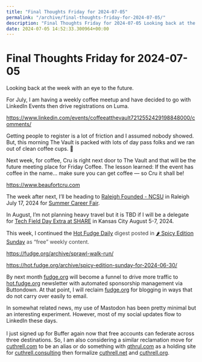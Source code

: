 ```yaml
---
title: "Final Thoughts Friday for 2024-07-05"
permalink: "/archive/final-thoughts-friday-for-2024-07-05/"
description: "Final Thoughts Friday for 2024-07-05 Looking back at the week with an eye to the future. For July, I am having a weekly coffee meetup and have decided to go..."
date: 2024-07-05 14:52:33.300964+00:00
---
```


<h1>Final Thoughts Friday for 2024-07-05</h1><p>Looking back at the week with an eye to the future.</p><p>For July, I am having a weekly coffee meetup and have decided to go with LinkedIn Events then drive registrations on Luma.</p><p><a target="_blank" rel="noopener noreferrer nofollow" href="https://www.linkedin.com/events/coffeeatthevault7212552429198848000/comments/">https://www.linkedin.com/events/coffeeatthevault7212552429198848000/comments/</a></p><p>Getting people to register is a lot of friction and I assumed nobody showed. But, this morning The Vault is packed with lots of day pass folks and we ran out of clean coffee cups. 🤣</p><p>Next week, for coffee, Cru is right next door to The Vault and that will be the future meeting place for Friday Coffee. The lesson learned: If the event has coffee in the name… make sure you can get coffee — so Cru it shall be!</p><p><a target="_blank" rel="noopener noreferrer nofollow" href="https://www.beaufortcru.com">https://www.beaufortcru.com</a></p><p>The week after next, I’ll be heading to <a target="_blank" rel="noopener" href="https://www.raleighfounded.com/locations/raleigh-founded-centennial">Raleigh Founded - NCSU</a> in Raleigh July 17, 2024 for <a target="_blank" rel="noopener" href="https://www.eventbrite.com/e/summer-career-fair-tickets-884125311607">Summer Career Fair</a>.</p><p>In August, I’m not planning heavy travel but it is TBD if I will be a delegate for <a target="_blank" rel="noopener noreferrer nofollow" href="https://techfieldday.com/event/sharekc2024/">Tech Field Day Extra at SHARE</a> in Kansas City August 5-7, 2024.</p><p>This week, I continued the <a target="_blank" rel="noopener" href="https://hot.fudge.org/">Hot Fudge Daily</a><span style="color: rgb(64, 64, 64)"> digest posted in </span><a target="_blank" rel="noopener" href="https://hot.fudge.org/archive/spicy-edition-sunday-for-2024-06-30">🌶️ Spicy Edition Sunday</a><span style="color: rgb(64, 64, 64)"> as “free” weekly content.</span></p><p><a target="_blank" rel="noopener noreferrer nofollow" href="https://fudge.org/archive/sprawl-walk-run/">https://fudge.org/archive/sprawl-walk-run/</a></p><p><a target="_blank" rel="noopener noreferrer nofollow" href="https://hot.fudge.org/archive/spicy-edition-sunday-for-2024-06-30/">https://hot.fudge.org/archive/spicy-edition-sunday-for-2024-06-30/</a></p><p>By next month <a target="_blank" rel="noopener noreferrer nofollow" href="http://fudge.org">fudge.org</a> will become a funnel to drive more traffic to <a target="_blank" rel="noopener noreferrer nofollow" href="http://hot.fudge.org">hot.fudge.org</a> newsletter with automated sponsorship management via Buttondown. At that point, I will reclaim <a target="_blank" rel="noopener noreferrer nofollow" href="http://fudge.org">fudge.org</a> for blogging in ways that do not carry over easily to email.</p><p>In somewhat related news, my use of Mastodon has been pretty minimal but an interesting experiment. However, most of my social updates flow to LinkedIn these days. <br><br>I just signed up for Buffer again now that free accounts can federate across three destinations. So, I am also considering a similar reclamation move for <a target="_blank" rel="noopener noreferrer nofollow" href="http://cuthrell.com">cuthrell.com</a> to be an alias or do something with <a target="_blank" rel="noopener noreferrer nofollow" href="http://qthrul.com">qthrul.com</a> as a holding site for <a target="_blank" rel="noopener noreferrer nofollow" href="http://cuthrell.consulting">cuthrell.consulting</a> then formalize <a target="_blank" rel="noopener noreferrer nofollow" href="http://cuthrell.net">cuthrell.net</a> and <a target="_blank" rel="noopener noreferrer nofollow" href="http://cuthrell.org">cuthrell.org</a>.</p><ol class="footnotes"></ol>